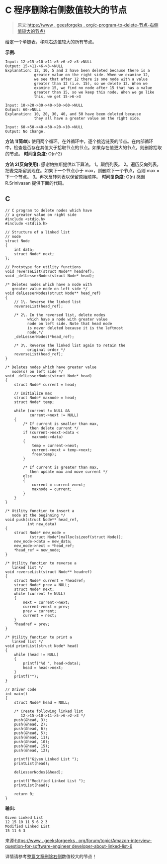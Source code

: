 # C 程序删除右侧数值较大的节点

> 原文:[https://www . geesforgeks . org/c-program-to-delete-节点-右侧值较大的节点/](https://www.geeksforgeeks.org/c-program-to-delete-nodes-which-have-a-greater-value-on-right-side/)

给定一个单链表，移除右边值较大的所有节点。

**示例:**

```
Input: 12->15->10->11->5->6->2->3->NULL
Output: 15->11->6->3->NULL
Explanation: 12, 10, 5 and 2 have been deleted because there is a 
             greater value on the right side. When we examine 12, 
             we see that after 12 there is one node with a value 
             greater than 12 (i.e. 15), so we delete 12. When we 
             examine 15, we find no node after 15 that has a value 
             greater than 15, so we keep this node. When we go like 
             this, we get 15->6->3

Input: 10->20->30->40->50->60->NULL
Output: 60->NULL
Explanation: 10, 20, 30, 40, and 50 have been deleted because 
             they all have a greater value on the right side.

Input: 60->50->40->30->20->10->NULL
Output: No Change.

```

**方法 1(简单):**
使用两个循环。在外循环中，逐个挑选链表的节点。在内部循环中，检查是否存在其值大于拾取节点的节点。如果存在值更大的节点，则删除拾取的节点。
**时间复杂度:** O(n^2)

**方法 2(反向使用):**
感谢帕拉斯提供以下算法。
1。颠倒列表。
2。遍历反向列表。把麦克斯留到现在。如果下一个节点小于 max，则删除下一个节点，否则 max =下一个节点。
3。再次反转列表以保留原始顺序。
**时间复杂度:** O(n)
感谢 R.Srinivasan 提供下面的代码。

## C

```
// C program to delete nodes which have 
// a greater value on right side
#include <stdio.h>
#include <stdlib.h>

// Structure of a linked list 
// node 
struct Node 
{
    int data;
    struct Node* next;
};

// Prototype for utility functions 
void reverseList(struct Node** headref);
void _delLesserNodes(struct Node* head);

/* Deletes nodes which have a node with 
   greater value node on left side */
void delLesserNodes(struct Node** head_ref)
{
    // 1\. Reverse the linked list 
    reverseList(head_ref);

    /* 2\. In the reversed list, delete nodes 
          which have a node with greater value 
          node on left side. Note that head node 
          is never deleted because it is the leftmost 
          node.*/
    _delLesserNodes(*head_ref);

    /* 3\. Reverse the linked list again to retain the
          original order */
    reverseList(head_ref);
}

/* Deletes nodes which have greater value 
   node(s) on left side */
void _delLesserNodes(struct Node* head)
{
    struct Node* current = head;

    // Initialize max 
    struct Node* maxnode = head;
    struct Node* temp;

    while (current != NULL && 
           current->next != NULL) 
    {
        /* If current is smaller than max, 
           then delete current */
        if (current->next->data < 
            maxnode->data) 
        {
            temp = current->next;
            current->next = temp->next;
            free(temp);
        }

        /* If current is greater than max, 
           then update max and move current */
        else 
        {
            current = current->next;
            maxnode = current;
        }
    }
}

/* Utility function to insert a 
   node at the beginning */
void push(struct Node** head_ref, 
          int new_data)
{
    struct Node* new_node = 
           (struct Node*)malloc(sizeof(struct Node));
    new_node->data = new_data;
    new_node->next = *head_ref;
    *head_ref = new_node;
}

/* Utility function to reverse a 
   linked list */
void reverseList(struct Node** headref)
{
    struct Node* current = *headref;
    struct Node* prev = NULL;
    struct Node* next;
    while (current != NULL) 
    {
        next = current->next;
        current->next = prev;
        prev = current;
        current = next;
    }
    *headref = prev;
}

/* Utility function to print a 
   linked list */
void printList(struct Node* head)
{
    while (head != NULL) 
    {
        printf("%d ", head->data);
        head = head->next;
    }
    printf("");
}

// Driver code
int main()
{
    struct Node* head = NULL;

    /* Create following linked list
       12->15->10->11->5->6->2->3 */
    push(&head, 3);
    push(&head, 2);
    push(&head, 6);
    push(&head, 5);
    push(&head, 11);
    push(&head, 10);
    push(&head, 15);
    push(&head, 12);

    printf("Given Linked List ");
    printList(head);

    delLesserNodes(&head);

    printf("Modified Linked List ");
    printList(head);

    return 0;
}
```

**输出:**

```
Given Linked List 
12 15 10 11 5 6 2 3
Modified Linked List 
15 11 6 3
```

来源:[https://www . geeksforgeeks . org/forum/topic/Amazon-interview-question-for-software-engineer developer-about-linked-list-6](https://www.geeksforgeeks.org/forum/topic/amazon-interview-question-for-software-engineerdeveloper-about-linked-lists-6)

详情请参考[整篇文章删除右侧](https://www.geeksforgeeks.org/delete-nodes-which-have-a-greater-value-on-right-side/)数值较大的节点！